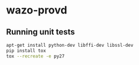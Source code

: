 # wazo-provd

## Running unit tests

```bash
apt-get install python-dev libffi-dev libssl-dev
pip install tox
tox --recreate -e py27
```

